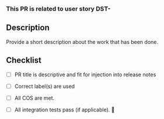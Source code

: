 
### This PR is related to user story DST-

## Description
Provide a short description about the work that has been done.

## Checklist
- [ ] PR title is descriptive and fit for injection into release notes
- [ ] Correct label(s) are used
- [ ] All COS are met.
- [ ] All integration tests pass (if applicable).
🤘

